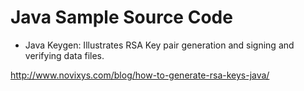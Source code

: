 # Java Sample Source Code

* Java Keygen: Illustrates RSA Key pair generation and signing and
  verifying data files.

http://www.novixys.com/blog/how-to-generate-rsa-keys-java/
